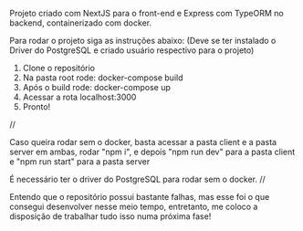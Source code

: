 Projeto criado com NextJS para o front-end e Express com TypeORM no backend, containerizado com docker.


Para rodar o projeto siga as instruções abaixo:
(Deve se ter instalado o Driver do PostgreSQL e criado usuário respectivo para o projeto)
1. Clone o repositório
2. Na pasta root rode: docker-compose build
3. Após o build rode: docker-compose up
4. Acessar a rota localhost:3000
5. Pronto!

//

Caso queira rodar sem o docker, basta acessar a pasta client e a pasta server
em ambas, rodar "npm i", e depois "npm run dev" para a pasta client e "npm run start" para a pasta server

É necessário ter o driver do PostgreSQL para rodar sem o docker.
//

Entendo que o repositório possui bastante falhas, mas esse foi o que consegui desenvolver nesse meio tempo, entretanto, me coloco a disposição de trabalhar tudo isso
numa próxima fase!
